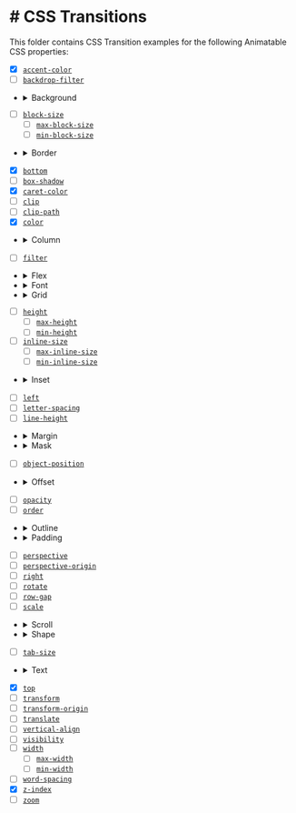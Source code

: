 # # CSS Transitions

This folder contains CSS Transition examples for the following Animatable CSS properties:

- [x] [`accent-color`](./accent-color.html)
- [ ] [`backdrop-filter`](./backdrop-filter.html)
- <details><summary>Background</summary>

    - [ ] [`background`](./background.html)
    - [x] [`background-color`](./background-color.html)
    - [ ] [`background-position`](./background-position.html)
    - [ ] [`background-size`](./background-size.html)
  </details>
- [ ] [`block-size`](./block-size.html)
    - [ ] [`max-block-size`](./max-block-size.html)
    - [ ] [`min-block-size`](./min-block-size.html)
- <details><summary>Border</summary>

    - [ ] [`border`](./border.html)
        - [ ] [`border-bottom`](./border-bottom.html)
        - [ ] [`border-left`](./border-left.html)
        - [ ] [`border-right`](./border-right.html)
        - [ ] [`border-top`](./border-top.html)
        - [x] [`border-color`](./border-color.html)
            - [ ] [`border-bottom-color`](./border-bottom-color.html)
            - [ ] [`border-left-color`](./border-left-color.html)
            - [ ] [`border-right-color`](./border-right-color.html)
            - [ ] [`border-top-color`](./border-top-color.html)
        - [x] [`border-width`](./border-width.html)
            - [ ] [`border-bottom-width`](./border-bottom-width.html)
            - [ ] [`border-left-width`](./border-left-width.html)
            - [ ] [`border-right-width`](./border-right-width.html)
            - [ ] [`border-top-width`](./border-top-width.html)
        - <details><summary>Border Radius</summary>

            - [x] [`border-radius`](./border-radius.html)
            - [ ] [`border-bottom-left-radius`](./border-bottom-left-radius.html)
            - [ ] [`border-bottom-right-radius`](./border-bottom-right-radius.html)
            - [ ] [`border-end-end-radius`](./border-end-end-radius.html)
            - [ ] [`border-end-start-radius`](./border-end-start-radius.html)
            - [ ] [`border-start-end-radius`](./border-start-end-radius.html)
            - [ ] [`border-start-start-radius`](./border-start-start-radius.html)
            - [ ] [`border-top-left-radius`](./border-top-left-radius.html)
            - [ ] [`border-top-right-radius`](./border-top-right-radius.html)
          </details>
        - <details><summary>Border Block</summary>

            - [ ] [`border-block-end`](./border-block-end.html)
            - [ ] [`border-block-end-color`](./border-block-end-color.html)
            - [ ] [`border-block-end-width`](./border-block-end-width.html)
            - [ ] [`border-block-start`](./border-block-start.html)
            - [ ] [`border-block-start-color`](./border-block-start-color.html)
            - [ ] [`border-block-start-width`](./border-block-start-width.html)
          </details>
        - [ ] [`border-image-outset`](./border-image-outset.html)
        - [ ] [`border-image-slice`](./border-image-slice.html)
        - [ ] [`border-image-width`](./border-image-width.html)
        - <details><summary>Border Inline</summary>

            - [ ] [`border-inline-end`](./border-inline-end.html)
            - [ ] [`border-inline-end-color`](./border-inline-end-color.html)
            - [ ] [`border-inline-end-width`](./border-inline-end-width.html)
            - [ ] [`border-inline-start`](./border-inline-start.html)
            - [ ] [`border-inline-start-color`](./border-inline-start-color.html)
            - [ ] [`border-inline-start-width`](./border-inline-start-width.html)
  </details>
- [x] [`bottom`](./bottom.html)
- [ ] [`box-shadow`](./box-shadow.html)
- [x] [`caret-color`](./caret-color.html)
- [ ] [`clip`](./clip.html)
- [ ] [`clip-path`](./clip-path.html)
- [x] [`color`](./color.html)
- <details><summary>Column</summary>

    - [ ] [`column-count`](./column-count.html)
    - [ ] [`column-gap`](./column-gap.html)
    - [ ] [`column-rule`](./column-rule.html)
    - [ ] [`column-rule-color`](./column-rule-color.html)
    - [ ] [`column-rule-width`](./column-rule-width.html)
    - [ ] [`column-width`](./column-width.html)
    - [ ] [`columns`](./columns.html)
  </details>
- [ ] [`filter`](./filter.html)
- <details><summary>Flex</summary>

    - [ ] [`flex`](./flex.html)
    - [ ] [`flex-basis`](./flex-basis.html)
    - [ ] [`flex-grow`](./flex-grow.html)
    - [ ] [`flex-shrink`](./flex-shrink.html)
  </details>
- <details><summary>Font</summary>

    - [ ] [`font`](./font.html)
    - [x] [`font-size`](./font-size.html)
    - [ ] [`font-size-adjust`](./font-size-adjust.html)
    - [ ] [`font-stretch`](./font-stretch.html)
    - [ ] [`font-variation-settings`](./font-variation-settings.html)
    - [x] [`font-weight`](./font-weight.html)
    </details>
- <details><summary>Grid</summary>

    - [ ] [`gap`](./gap.html)
    - [ ] [`grid-column-gap`](./grid-column-gap.html)
    - [ ] [`grid-gap`](./grid-gap.html)
    - [ ] [`grid-row-gap`](./grid-row-gap.html)
    - [ ] [`grid-template-columns`](./grid-template-columns.html)
    - [ ] [`grid-template-rows`](./grid-template-rows.html)
  </details>
- [ ] [`height`](./height.html)
    - [ ] [`max-height`](./max-height.html)
    - [ ] [`min-height`](./min-height.html)
- [ ] [`inline-size`](./inline-size.html)
    - [ ] [`max-inline-size`](./max-inline-size.html)
    - [ ] [`min-inline-size`](./min-inline-size.html)
- <details><summary>Inset</summary>

    - [ ] [`inset`](./inset.html)
    - [ ] [`inset-block`](./inset-block.html)
    - [ ] [`inset-block-end`](./inset-block-end.html)
    - [ ] [`inset-block-start`](./inset-block-start.html)
    - [ ] [`inset-inline`](./inset-inline.html)
    - [ ] [`inset-inline-end`](./inset-inline-end.html)
    - [ ] [`inset-inline-start`](./inset-inline-start.html)
  </details>
- [ ] [`left`](./left.html)
- [ ] [`letter-spacing`](./letter-spacing.html)
- [ ] [`line-height`](./line-height.html)
- <details><summary>Margin</summary>

    - [ ] [`margin`](./margin.html)
    - [ ] [`margin-block-end`](./margin-block-end.html)
    - [ ] [`margin-block-start`](./margin-block-start.html)
    - [ ] [`margin-bottom`](./margin-bottom.html)
    - [ ] [`margin-inline-end`](./margin-inline-end.html)
    - [ ] [`margin-inline-start`](./margin-inline-start.html)
    - [ ] [`margin-left`](./margin-left.html)
    - [ ] [`margin-right`](./margin-right.html)
    - [ ] [`margin-top`](./margin-top.html)
  </details>
- <details><summary>Mask</summary>

    - [ ] [`mask`](./mask.html)
    - [ ] [`mask-border`](./mask-border.html)
    - [ ] [`mask-position`](./mask-position.html)
    - [ ] [`mask-size`](./mask-size.html)
  </details>
- [ ] [`object-position`](./object-position.html)
- <details><summary>Offset</summary>

    - [ ] [`offset`](./offset.html)
    - [ ] [`offset-anchor`](./offset-anchor.html)
    - [ ] [`offset-distance`](./offset-distance.html)
    - [ ] [`offset-path`](./offset-path.html)
    - [ ] [`offset-position`](./offset-position.html)
    - [ ] [`offset-rotate`](./offset-rotate.html)
  </details>
- [ ] [`opacity`](./opacity.html)
- [ ] [`order`](./order.html)
- <details><summary>Outline</summary>

    - [ ] [`outline`](./outline.html)
    - [ ] [`outline-color`](./outline-color.html)
    - [ ] [`outline-offset`](./outline-offset.html)
    - [ ] [`outline-width`](./outline-width.html)
  </details>
- <details><summary>Padding</summary>

    - [ ] [`padding`](./padding.html)
    - [ ] [`padding-block-end`](./padding-block-end.html)
    - [ ] [`padding-block-start`](./padding-block-start.html)
    - [ ] [`padding-bottom`](./padding-bottom.html)
    - [ ] [`padding-inline-end`](./padding-inline-end.html)
    - [ ] [`padding-inline-start`](./padding-inline-start.html)
    - [ ] [`padding-left`](./padding-left.html)
    - [ ] [`padding-right`](./padding-right.html)
    - [ ] [`padding-top`](./padding-top.html)
  </details>
- [ ] [`perspective`](./perspective.html)
- [ ] [`perspective-origin`](./perspective-origin.html)
- [ ] [`right`](./right.html)
- [ ] [`rotate`](./rotate.html)
- [ ] [`row-gap`](./row-gap.html)
- [ ] [`scale`](./scale.html)
- <details><summary>Scroll</summary>

    - <details><summary>Scroll Margin</summary>

      - [ ] [`scroll-margin`](./scroll-margin.html)
      - [ ] [`scroll-margin-block`](./scroll-margin-block.html)
      - [ ] [`scroll-margin-block-end`](./scroll-margin-block-end.html)
      - [ ] [`scroll-margin-block-start`](./scroll-margin-block-start.html)
      - [ ] [`scroll-margin-bottom`](./scroll-margin-bottom.html)
      - [ ] [`scroll-margin-inline`](./scroll-margin-inline.html)
      - [ ] [`scroll-margin-inline-end`](./scroll-margin-inline-end.html)
      - [ ] [`scroll-margin-inline-start`](./scroll-margin-inline-start.html)
      - [ ] [`scroll-margin-left`](./scroll-margin-left.html)
      - [ ] [`scroll-margin-right`](./scroll-margin-right.html)
      - [ ] [`scroll-margin-top`](./scroll-margin-top.html)
    - <details><summary>Scroll Padding</summary>

      - [ ] [`scroll-padding`](./scroll-padding.html)
      - [ ] [`scroll-padding-block`](./scroll-padding-block.html)
      - [ ] [`scroll-padding-block-end`](./scroll-padding-block-end.html)
      - [ ] [`scroll-padding-block-start`](./scroll-padding-block-start.html)
      - [ ] [`scroll-padding-bottom`](./scroll-padding-bottom.html)
      - [ ] [`scroll-padding-inline`](./scroll-padding-inline.html)
      - [ ] [`scroll-padding-inline-end`](./scroll-padding-inline-end.html)
      - [ ] [`scroll-padding-inline-start`](./scroll-padding-inline-start.html)
      - [ ] [`scroll-padding-left`](./scroll-padding-left.html)
      - [ ] [`scroll-padding-right`](./scroll-padding-right.html)
      - [ ] [`scroll-padding-top`](./scroll-padding-top.html)
    - [ ] [`scroll-snap-coordinate`](./scroll-snap-coordinate.html)
    - [ ] [`scroll-snap-destination`](./scroll-snap-destination.html)
    - [ ] [`scrollbar-color`](./scrollbar-color.html)
    </details>
- <details><summary>Shape</summary>

    - [ ] [`shape-image-threshold`](./shape-image-threshold.html)
    - [ ] [`shape-margin`](./shape-margin.html)
    - [ ] [`shape-outside`](./shape-outside.html)
  </details>
- [ ] [`tab-size`](./tab-size.html)
- <details><summary>Text</summary>

    - [ ] [`text-decoration`](./text-decoration.html)
    - [ ] [`text-decoration-color`](./text-decoration-color.html)
    - [ ] [`text-decoration-thickness`](./text-decoration-thickness.html)
    - [ ] [`text-emphasis`](./text-emphasis.html)
    - [ ] [`text-emphasis-color`](./text-emphasis-color.html)
    - [ ] [`text-indent`](./text-indent.html)
    - [ ] [`text-shadow`](./text-shadow.html)
    - [ ] [`text-underline-offset`](./text-underline-offset.html)
  </details>
- [x] [`top`](./top.html)
- [ ] [`transform`](./transform.html)
- [ ] [`transform-origin`](./transform-origin.html)
- [ ] [`translate`](./translate.html)
- [ ] [`vertical-align`](./vertical-align.html)
- [ ] [`visibility`](./visibility.html)
- [ ] [`width`](./width.html)
    - [ ] [`max-width`](./max-width.html)
    - [ ] [`min-width`](./min-width.html)
- [ ] [`word-spacing`](./word-spacing.html)
- [x] [`z-index`](./z-index.html)
- [ ] [`zoom`](./zoom.html)
